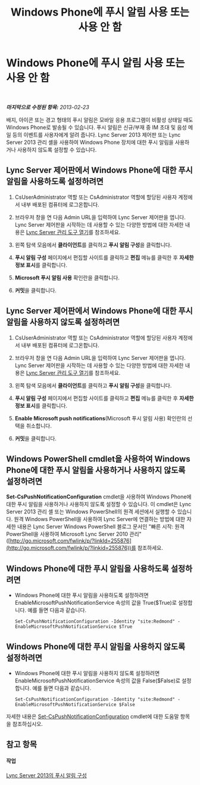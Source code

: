 ﻿---
title: Windows Phone에 푸시 알림 사용 또는 사용 안 함
TOCTitle: Windows Phone에 푸시 알림 사용 또는 사용 안 함
ms:assetid: a34f0c5c-4228-40e3-9d93-bc0b5df4895d
ms:mtpsurl: https://technet.microsoft.com/ko-kr/library/JJ688162(v=OCS.15)
ms:contentKeyID: 49885914
ms.date: 08/24/2015
mtps_version: v=OCS.15
ms.translationtype: HT
---

# Windows Phone에 푸시 알림 사용 또는 사용 안 함

 

_**마지막으로 수정된 항목:** 2013-02-23_

배지, 아이콘 또는 경고 형태의 푸시 알림은 모바일 응용 프로그램이 비활성 상태일 때도 Windows Phone로 발송될 수 있습니다. 푸시 알림은 신규/부재 중 IM 초대 및 음성 메일 등의 이벤트를 사용자에게 알려 줍니다. Lync Server 2013 제어판 또는 Lync Server 2013 관리 셸을 사용하여 Windows Phone 장치에 대한 푸시 알림을 사용하거나 사용하지 않도록 설정할 수 있습니다.

## Lync Server 제어판에서 Windows Phone에 대한 푸시 알림을 사용하도록 설정하려면

1.  CsUserAdministrator 역할 또는 CsAdministrator 역할에 할당된 사용자 계정에서 내부 배포된 컴퓨터에 로그온합니다.

2.  브라우저 창을 연 다음 Admin URL을 입력하여 Lync Server 제어판을 엽니다. Lync Server 제어판을 시작하는 데 사용할 수 있는 다양한 방법에 대한 자세한 내용은 [Lync Server 관리 도구 열기](lync-server-2013-open-lync-server-administrative-tools.md)를 참조하세요.

3.  왼쪽 탐색 모음에서 **클라이언트**를 클릭하고 **푸시 알림 구성**을 클릭합니다.

4.  **푸시 알림 구성** 페이지에서 편집할 사이트를 클릭하고 **편집** 메뉴를 클릭한 후 **자세한 정보 표시**를 클릭합니다.

5.  **Microsoft 푸시 알림 사용** 확인란을 클릭합니다.

6.  **커밋**을 클릭합니다.

## Lync Server 제어판에서 Windows Phone에 대한 푸시 알림을 사용하지 않도록 설정하려면

1.  CsUserAdministrator 역할 또는 CsAdministrator 역할에 할당된 사용자 계정에서 내부 배포된 컴퓨터에 로그온합니다.

2.  브라우저 창을 연 다음 Admin URL을 입력하여 Lync Server 제어판을 엽니다. Lync Server 제어판을 시작하는 데 사용할 수 있는 다양한 방법에 대한 자세한 내용은 [Lync Server 관리 도구 열기](lync-server-2013-open-lync-server-administrative-tools.md)를 참조하세요.

3.  왼쪽 탐색 모음에서 **클라이언트**를 클릭하고 **푸시 알림 구성**을 클릭합니다.

4.  **푸시 알림 구성** 페이지에서 편집할 사이트를 클릭하고 **편집** 메뉴를 클릭한 후 **자세한 정보 표시**를 클릭합니다.

5.  **Enable Microsoft push notifications**(Microsoft 푸시 알림 사용) 확인란의 선택을 취소합니다.

6.  **커밋**을 클릭합니다.

## Windows PowerShell cmdlet을 사용하여 Windows Phone에 대한 푸시 알림을 사용하거나 사용하지 않도록 설정하려면

**Set-CsPushNotificationConfiguration** cmdlet을 사용하여 Windows Phone에 대한 푸시 알림을 사용하거나 사용하지 않도록 설정할 수 있습니다. 이 cmdlet은 Lync Server 2013 관리 셸 또는 Windows PowerShell의 원격 세션에서 실행할 수 있습니다. 원격 Windows PowerShell을 사용하여 Lync Server에 연결하는 방법에 대한 자세한 내용은 Lync Server Windows PowerShell 블로그 문서인 "빠른 시작: 원격 PowerShell을 사용하여 Microsoft Lync Server 2010 관리"([http://go.microsoft.com/fwlink/p/?linkId=255876](http://go.microsoft.com/fwlink/p/?linkid=255876))를 참조하세요.

## Windows Phone에 대한 푸시 알림을 사용하도록 설정하려면

  - Windows Phone에 대한 푸시 알림을 사용하도록 설정하려면 EnableMicrosoftPushNotificationService 속성의 값을 True($True)로 설정합니다. 예를 들면 다음과 같습니다.
    
        Set-CsPushNotificationConfiguration -Identity "site:Redmond" -EnableMicrosoftPushNotificationService $True

## Windows Phone에 대한 푸시 알림을 사용하지 않도록 설정하려면

  - Windows Phone에 대한 푸시 알림을 사용하지 않도록 설정하려면 EnableMicrosoftPushNotificationService 속성의 값을 False($False)로 설정합니다. 예를 들면 다음과 같습니다.
    
        Set-CsPushNotificationConfiguration -Identity "site:Redmond" -EnableMicrosoftPushNotificationService $False

자세한 내용은 [Set-CsPushNotificationConfiguration](set-cspushnotificationconfiguration.md) cmdlet에 대한 도움말 항목을 참조하십시오.

## 참고 항목

#### 작업

[Lync Server 2013의 푸시 알림 구성](lync-server-2013-configuring-for-push-notifications.md)

